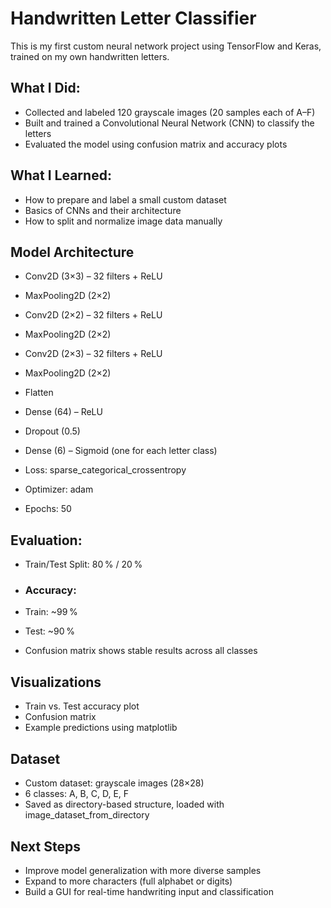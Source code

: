 # Handwritten Letter Classifier

This is my first custom neural network project using TensorFlow and Keras, trained on my own handwritten letters.

## What I Did:

- Collected and labeled 120 grayscale images (20 samples each of A–F)
- Built and trained a Convolutional Neural Network (CNN) to classify the letters
- Evaluated the model using confusion matrix and accuracy plots

## What I Learned:

- How to prepare and label a small custom dataset
- Basics of CNNs and their architecture
- How to split and normalize image data manually

## Model Architecture

- Conv2D (3×3) – 32 filters + ReLU
- MaxPooling2D (2×2)
- Conv2D (2×2) – 32 filters + ReLU
- MaxPooling2D (2×2)
- Conv2D (2×3) – 32 filters + ReLU
- MaxPooling2D (2×2)
- Flatten
- Dense (64) – ReLU
- Dropout (0.5)
- Dense (6) – Sigmoid (one for each letter class)

- Loss: sparse_categorical_crossentropy
- Optimizer: adam
- Epochs: 50

## Evaluation:

- Train/Test Split: 80 % / 20 %

- ### Accuracy:
- Train: ~99 %
- Test: ~90 %

- Confusion matrix shows stable results across all classes

## Visualizations

- Train vs. Test accuracy plot
- Confusion matrix
- Example predictions using matplotlib

## Dataset

- Custom dataset: grayscale images (28×28)
- 6 classes: A, B, C, D, E, F
- Saved as directory-based structure, loaded with image_dataset_from_directory

## Next Steps

- Improve model generalization with more diverse samples
- Expand to more characters (full alphabet or digits)
- Build a GUI for real-time handwriting input and classification
